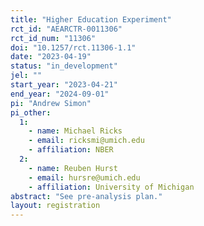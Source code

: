 ```yaml
---
title: "Higher Education Experiment"
rct_id: "AEARCTR-0011306"
rct_id_num: "11306"
doi: "10.1257/rct.11306-1.1"
date: "2023-04-19"
status: "in_development"
jel: ""
start_year: "2023-04-21"
end_year: "2024-09-01"
pi: "Andrew Simon"
pi_other:
  1:
    - name: Michael Ricks
    - email: ricksmi@umich.edu
    - affiliation: NBER
  2:
    - name: Reuben Hurst
    - email: hursre@umich.edu
    - affiliation: University of Michigan
abstract: "See pre-analysis plan."
layout: registration
---
```


